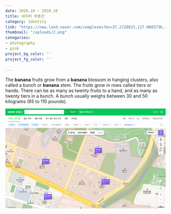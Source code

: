 ```yaml
---
date: 2016.10 ~ 2018.10
title: 네이버 부동산
category: Identity
link: "https://new.land.naver.com/complexes?ms=37.2728823,127.0603736,12&a=APT:ABYG:JGC&e=RETAIL"
thumbnail: "/uploads/2.png"
categories:
- photography
- pink
project_bg_color: ''
project_fg_color: ''

---
```

The **banana** fruits grow from a **banana** blossom in hanging clusters, also called a bunch or **banana** stem. The fruits grow in rows called tiers or hands. There can be as many as twenty fruits to a hand, and as many as twenty tiers in a bunch. A bunch usually weighs between 30 and 50 kilograms (65 to 110 pounds).

![](/uploads/2.png)